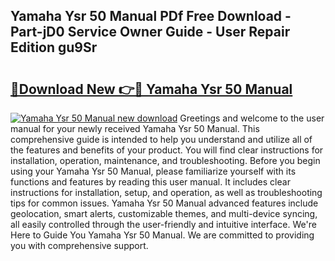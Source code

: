 ## Yamaha Ysr 50 Manual PDf Free Download - Part-jD0 Service Owner Guide - User Repair Edition gu9Sr

# <h2><a href="http://bc82496.oget.top/?id=Yamaha+Ysr+50+Manual">🔗Download New 👉🔴 Yamaha Ysr 50 Manual</a></h2>

[![Yamaha Ysr 50 Manual new download](https://i.imgur.com/5g1atiW.png)](http://bc82496.oget.top/?id=Yamaha+Ysr+50+Manual)
Greetings and welcome to the user manual for your newly received Yamaha Ysr 50 Manual. This comprehensive guide is intended to help you understand and utilize all of the features and benefits of your product. You will find clear instructions for installation, operation, maintenance, and troubleshooting. Before you begin using your Yamaha Ysr 50 Manual, please familiarize yourself with its functions and features by reading this user manual. It includes clear instructions for installation, setup, and operation, as well as troubleshooting tips for common issues. Yamaha Ysr 50 Manual advanced features include geolocation, smart alerts, customizable themes, and multi-device syncing, all easily controlled through the user-friendly and intuitive interface. We're Here to Guide You Yamaha Ysr 50 Manual. We are committed to providing you with comprehensive support.
